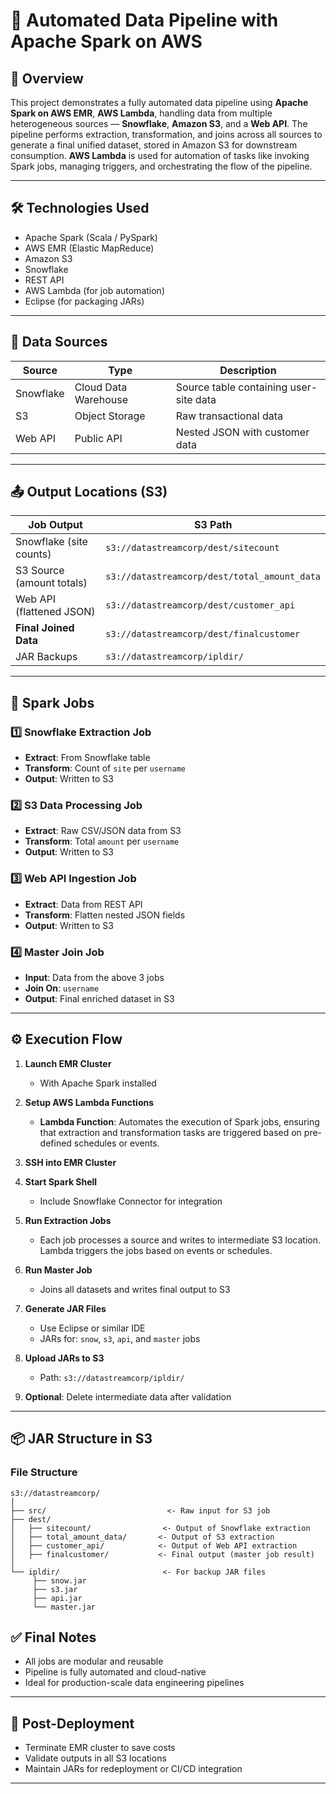 # 🚀 Automated Data Pipeline with Apache Spark on AWS

## 📌 Overview

This project demonstrates a fully automated data pipeline using **Apache Spark on AWS EMR**, **AWS Lambda**, handling data from multiple heterogeneous sources — **Snowflake**, **Amazon S3**, and a **Web API**. The pipeline performs extraction, transformation, and joins across all sources to generate a final unified dataset, stored in Amazon S3 for downstream consumption. **AWS Lambda** is used for automation of tasks like invoking Spark jobs, managing triggers, and orchestrating the flow of the pipeline.

---

## 🛠️ Technologies Used

- Apache Spark (Scala / PySpark)
- AWS EMR (Elastic MapReduce)
- Amazon S3
- Snowflake
- REST API
- AWS Lambda (for job automation)
- Eclipse (for packaging JARs)

---

## 📂 Data Sources

| Source        | Type                | Description                             |
|---------------|---------------------|-----------------------------------------|
| Snowflake     | Cloud Data Warehouse | Source table containing user-site data |
| S3            | Object Storage       | Raw transactional data                 |
| Web API       | Public API           | Nested JSON with customer data         |

---

## 📤 Output Locations (S3)

| Job Output                   | S3 Path                                           |
|-----------------------------|----------------------------------------------------|
| Snowflake (site counts)     | `s3://datastreamcorp/dest/sitecount`              |
| S3 Source (amount totals)   | `s3://datastreamcorp/dest/total_amount_data`      |
| Web API (flattened JSON)    | `s3://datastreamcorp/dest/customer_api`           |
| **Final Joined Data**       | `s3://datastreamcorp/dest/finalcustomer`          |
| JAR Backups                 | `s3://datastreamcorp/ipldir/`                     |

---

## 🧩 Spark Jobs

### 1️⃣ Snowflake Extraction Job
- **Extract**: From Snowflake table
- **Transform**: Count of `site` per `username`
- **Output**: Written to S3

### 2️⃣ S3 Data Processing Job
- **Extract**: Raw CSV/JSON data from S3
- **Transform**: Total `amount` per `username`
- **Output**: Written to S3

### 3️⃣ Web API Ingestion Job
- **Extract**: Data from REST API
- **Transform**: Flatten nested JSON fields
- **Output**: Written to S3

### 4️⃣ Master Join Job
- **Input**: Data from the above 3 jobs
- **Join On**: `username`
- **Output**: Final enriched dataset in S3

---

## ⚙️ Execution Flow

1. **Launch EMR Cluster**
   - With Apache Spark installed

2. **Setup AWS Lambda Functions**  
   - **Lambda Function**: Automates the execution of Spark jobs, ensuring that extraction and transformation tasks are triggered based on pre-defined schedules or events.

3. **SSH into EMR Cluster**

4. **Start Spark Shell**
   - Include Snowflake Connector for integration

5. **Run Extraction Jobs**  
   - Each job processes a source and writes to intermediate S3 location. Lambda triggers the jobs based on events or schedules.

6. **Run Master Job**  
   - Joins all datasets and writes final output to S3

7. **Generate JAR Files**  
   - Use Eclipse or similar IDE  
   - JARs for: `snow`, `s3`, `api`, and `master` jobs

8. **Upload JARs to S3**  
   - Path: `s3://datastreamcorp/ipldir/`

9. **Optional**: Delete intermediate data after validation

---

## 📦 JAR Structure in S3

### File Structure

```text
s3://datastreamcorp/
│
├── src/                           <- Raw input for S3 job
├── dest/
│   ├── sitecount/                <- Output of Snowflake extraction
│   ├── total_amount_data/       <- Output of S3 extraction
│   ├── customer_api/            <- Output of Web API extraction
│   ├── finalcustomer/           <- Final output (master job result)
│
└── ipldir/                       <- For backup JAR files
     ├── snow.jar
     ├── s3.jar
     ├── api.jar
     └── master.jar
```

## ✅ Final Notes

- All jobs are modular and reusable
- Pipeline is fully automated and cloud-native
- Ideal for production-scale data engineering pipelines

---

## 🧹 Post-Deployment

- Terminate EMR cluster to save costs
- Validate outputs in all S3 locations
- Maintain JARs for redeployment or CI/CD integration

---
